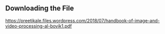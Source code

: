 ## Downloading the File

https://preetikale.files.wordpress.com/2018/07/handbook-of-image-and-video-processing-al-bovik1.pdf

